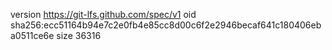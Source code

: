 version https://git-lfs.github.com/spec/v1
oid sha256:ecc51164b94e7c2e0fb4e85cc8d00c6f2e2946becaf641c180406eba0511ce6e
size 36316
